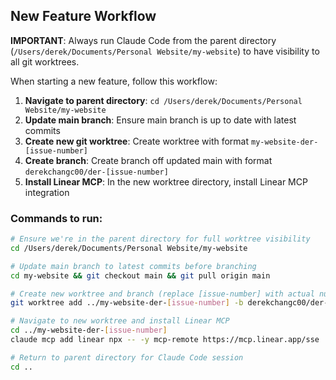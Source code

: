 ## New Feature Workflow

**IMPORTANT**: Always run Claude Code from the parent directory (`/Users/derek/Documents/Personal Website/my-website`) to have visibility to all git worktrees.

When starting a new feature, follow this workflow:

1. **Navigate to parent directory**: `cd /Users/derek/Documents/Personal Website/my-website`
2. **Update main branch**: Ensure main branch is up to date with latest commits
3. **Create new git worktree**: Create worktree with format `my-website-der-[issue-number]`
4. **Create branch**: Create branch off updated main with format `derekchangc00/der-[issue-number]`
5. **Install Linear MCP**: In the new worktree directory, install Linear MCP integration

### Commands to run:
```bash
# Ensure we're in the parent directory for full worktree visibility
cd /Users/derek/Documents/Personal Website/my-website

# Update main branch to latest commits before branching
cd my-website && git checkout main && git pull origin main

# Create new worktree and branch (replace [issue-number] with actual number)
git worktree add ../my-website-der-[issue-number] -b derekchangc00/der-[issue-number]

# Navigate to new worktree and install Linear MCP
cd ../my-website-der-[issue-number]
claude mcp add linear npx -- -y mcp-remote https://mcp.linear.app/sse

# Return to parent directory for Claude Code session
cd ..
```